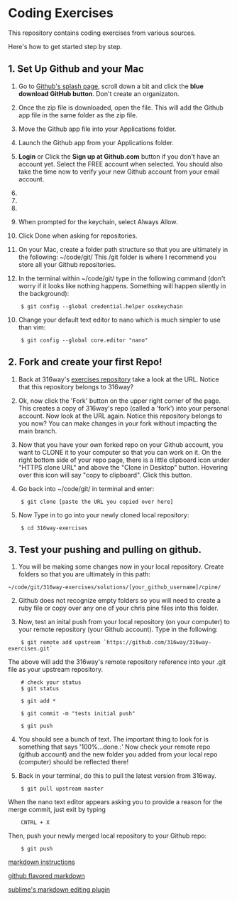 # Coding Exercises

This repository contains coding exercises from various sources. 

Here's how to get started step by step. 



## 1. Set Up Github and your Mac

1. Go to [Github's splash page](https://github.com), scroll down a bit and click the **blue download GitHub button**. Don't create an organizaton.

2. Once the zip file is downloaded, open the file. This will add the Github app file in the same folder as the zip file. 

3. Move the Github app file into your Applications folder. 

4. Launch the Github app from your Applications folder.

5. **Login** or Click the **Sign up at Github.com** button if you don't have an account yet. Select the FREE account when selected. You should also take the time now to verify your new Github account from your email account. 
6. 
6. 
6. 


6. When prompted for the keychain, select Always Allow.

7. Click Done when asking for repositories.

8. On your Mac, create a folder path structure so that you are ultimately in the following:  ~/code/git/    This /git folder is where I recommend you store all your Github repositories. 

9. In the terminal within ~/code/git/ type in the following command (don't worry if it looks like nothing happens. Something will happen silently in the background):

```
    $ git config --global credential.helper osxkeychain
```

10. Change your default text editor to nano which is much simpler to use than vim:

```
    $ git config --global core.editor "nano"
```

## 2. Fork and create your first Repo!

1. Back at 316way's [exercises repository](https://github.com/316way/316way-exercises) take a look at the URL. Notice that this repository belongs to 316way? 

2. Ok, now click the 'Fork' button on the upper right corner of the page. This creates a copy of 316way's repo (called a 'fork') into your personal account. Now look at the URL again. Notice this repository belongs to you now? You can make changes in your fork without impacting the main branch. 

3. Now that you have your own forked repo on your Github account, you want to CLONE it to your computer so that you can work on it. On the right bottom side of your repo page, there is a little clipboard icon under "HTTPS clone URL" and above the "Clone in Desktop" button. Hovering over this icon will say "copy to clipboard". Click this button.

4. Go back into ~/code/git/ in terminal and enter:

```
    $ git clone [paste the URL you copied over here]
```

5. Now Type in to go into your newly cloned local repository:

```
    $ cd 316way-exercises
```

## 3. Test your pushing and pulling on github.  

1. You will be making some changes now in your local repository. Create folders so that you are ultimately in this path: 

```
~/code/git/316way-exercises/solutions/[your_github_username]/cpine/ 
```

2. Github does not recognize empty folders so you will need to create a ruby file or copy over any one of your chris pine files into this folder. 

3. Now, test an inital push from your local repository (on your computer) to your remote repository (your Github account). Type in the following:

```
    $ git remote add upstream `https://github.com/316way/316way-exercises.git`
```

The above will add the 316way's remote repository reference into your .git file as your upstream repository. 


```
    # check your status
    $ git status

    $ git add *

    $ git commit -m "tests initial push"

    $ git push
```


4. You should see a bunch of text. The important thing to look for is something that says '100%...done.:'  Now check your remote repo (github account) and the new folder you added from your local repo (computer) should be reflected there! 


5. Back in your terminal, do this to pull the latest version from 316way.

```
    $ git pull upstream master
```

When the nano text editor appears asking you to provide a reason for the merge commit, just exit by typing
```
    CNTRL + X
```

Then, push your newly merged local repository to your Github repo:
```
    $ git push
```

[markdown instructions](https://help.github.com/articles/markdown-basics)

[github flavored markdown](https://help.github.com/articles/github-flavored-markdown)

[sublime's markdown editing plugin](https://sublime.wbond.net/packages/MarkdownEditing)
